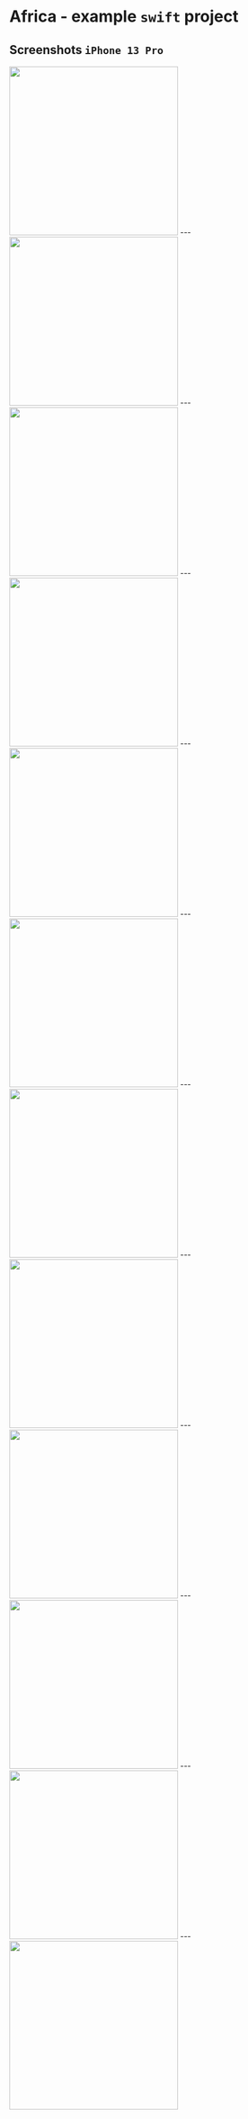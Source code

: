 # Africa - example `swift` project

## Screenshots `iPhone 13 Pro`
<img src="readme-images/iPhone-13-pro-browse-page-list.png" width="300">
---
<img src="readme-images/iPhone-13-pro-browse-page-grid-1x2.png" width="300">
---
<img src="readme-images/iPhone-13-pro-browse-page-grid-2x2.png" width="300">
---
<img src="readme-images/iPhone-13-pro-browse-page-grid-3x2.png" width="300">
---
<img src="readme-images/iPhone-13-pro-animal-details-page.png" width="300">
---
<img src="readme-images/iPhone-13-pro-animal-details-facts-and-description.png" width="300">
---
<img src="readme-images/iPhone-13-pro-animal-details-map-and-wikipedia-link.png" width="300">
---
<img src="readme-images/iPhone-13-pro-videos-page.png" width="300">
---
<img src="readme-images/iPhone-13-pro-play-video-page.png" width="300">
---
<img src="readme-images/iPhone-13-pro-national-park-locations.png" width="300">
---
<img src="readme-images/iPhone-13-pro-gallery-page-3-columns.png" width="300">
---
<img src="readme-images/iPhone-13-pro-gallery-page-4-columns.png" width="300">